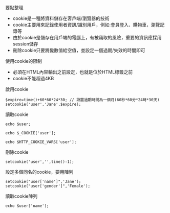 要點整理
- cookie是一種將資料儲存在客戶端/瀏覽器的技術
- cookie主要用來記錄使用者資訊/識別用戶，例如:會員登入、購物車，瀏覽記錄等
- 由於cookie是儲存在用戶端的電腦上，有被竊取的風險，重要的資訊應採用session儲存
- 刪除cookie只要將變數值給空值，並設定一個過期/失效的時間即可

使用cookie的限制
* 必須在HTML內容輸出之前設定，也就是位於HTML標籤之前
* cookie不能超過4KB

啟用cookie
```
$expire=time()+60*60*24*30;	// 設置過期時間為一個月(60秒*60分*24時*30天)
setcookie('user','Jane',$expire);
```

讀取cookie
```
echo $user;
```

```
echo $_COOKIE['user'];
```

```
echo $HTTP_COOKIE_VARS['user'];
```

刪除cookie
```
setcookie('user','',time()-1);
```

設定多個同名的cookie，要用陣列
```
setcookie("user['name']",'Jane');
setcookie("user['gender']",'Female');
```

讀取cookie陣列
```
echo $user['name'];
```